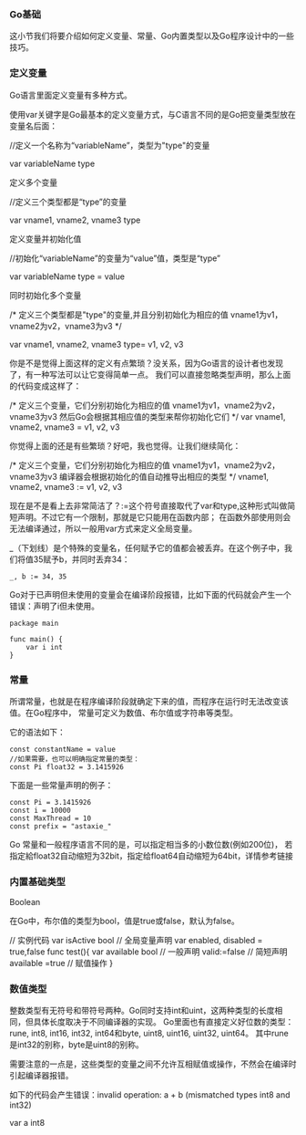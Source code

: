 ### Go基础

这小节我们将要介绍如何定义变量、常量、Go内置类型以及Go程序设计中的一些技巧。

### 定义变量

Go语言里面定义变量有多种方式。

使用var关键字是Go最基本的定义变量方式，与C语言不同的是Go把变量类型放在变量名后面：


//定义一个名称为“variableName”，类型为"type"的变量

var variableName type

定义多个变量


//定义三个类型都是“type”的变量

var vname1, vname2, vname3 type

定义变量并初始化值


//初始化“variableName”的变量为“value”值，类型是“type”

var variableName type = value

同时初始化多个变量

/*
    定义三个类型都是"type"的变量,并且分别初始化为相应的值
    vname1为v1，vname2为v2，vname3为v3
*/

var vname1, vname2, vname3 type= v1, v2, v3

你是不是觉得上面这样的定义有点繁琐？没关系，因为Go语言的设计者也发现了，有一种写法可以让它变得简单一点。
我们可以直接忽略类型声明，那么上面的代码变成这样了：


/*
    定义三个变量，它们分别初始化为相应的值
    vname1为v1，vname2为v2，vname3为v3
    然后Go会根据其相应值的类型来帮你初始化它们
*/
    var vname1, vname2, vname3 = v1, v2, v3

你觉得上面的还是有些繁琐？好吧，我也觉得。让我们继续简化：


/*
    定义三个变量，它们分别初始化为相应的值
    vname1为v1，vname2为v2，vname3为v3
    编译器会根据初始化的值自动推导出相应的类型
*/
    vname1, vname2, vname3 := v1, v2, v3

现在是不是看上去非常简洁了？:=这个符号直接取代了var和type,这种形式叫做简短声明。不过它有一个限制，那就是它只能用在函数内部；
在函数外部使用则会无法编译通过，所以一般用var方式来定义全局变量。

_（下划线）是个特殊的变量名，任何赋予它的值都会被丢弃。在这个例子中，我们将值35赋予b，并同时丢弃34：

    _, b := 34, 35
Go对于已声明但未使用的变量会在编译阶段报错，比如下面的代码就会产生一个错误：声明了i但未使用。


    package main

    func main() {
        var i int
    }


### 常量

所谓常量，也就是在程序编译阶段就确定下来的值，而程序在运行时无法改变该值。在Go程序中，
常量可定义为数值、布尔值或字符串等类型。

它的语法如下：

    const constantName = value
    //如果需要，也可以明确指定常量的类型：
    const Pi float32 = 3.1415926


下面是一些常量声明的例子：

    const Pi = 3.1415926
    const i = 10000
    const MaxThread = 10
    const prefix = "astaxie_"

Go 常量和一般程序语言不同的是，可以指定相当多的小数位数(例如200位)，
若指定給float32自动缩短为32bit，指定给float64自动缩短为64bit，详情参考链接    

### 内置基础类型 

Boolean

在Go中，布尔值的类型为bool，值是true或false，默认为false。

// 实例代码
var isActive  bool  // 全局变量声明
var enabled, disabled = true,false 
func test(){
    var available  bool  // 一般声明
    valid:=false  // 简短声明
    available =true // 赋值操作
}


### 数值类型

整数类型有无符号和带符号两种。Go同时支持int和uint，这两种类型的长度相同，但具体长度取决于不同编译器的实现。
Go里面也有直接定义好位数的类型：rune, int8, int16, int32, int64和byte, uint8, uint16, uint32, uint64。
其中rune是int32的别称，byte是uint8的别称。

需要注意的一点是，这些类型的变量之间不允许互相赋值或操作，不然会在编译时引起编译器报错。

如下的代码会产生错误：invalid operation: a + b (mismatched types int8 and int32)

var a int8



